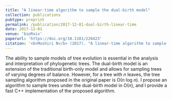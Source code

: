 ```yaml
---
title: "A linear-time algorithm to sample the dual-birth model"
collection: publications
pubtype: preprint
permalink: /publication/2017-12-01-dual-birth-linear-time
date: 2017-12-01
venue: 'bioRxiv'
paperurl: 'https://doi.org/10.1101/226423'
citation: '<b>Moshiri N</b> (2017). "A linear-time algorithm to sample the dual-birth model." <i>bioRxiv</i>. <a href="https://doi.org/10.1101/226423" target="_blank">doi:10.1101/226423</a>'
---
```

The ability to sample models of tree evolution is essential in the analysis and interpretation of phylogenetic trees. The dual-birth model is an extension of the traditional birth-only model and allows for sampling trees of varying degrees of balance. However, for a tree with *n* leaves, the tree sampling algorithm proposed in the original paper is O(*n* log *n*). I propose an algorithm to sample trees under the dual-birth model in O(*n*), and I provide a fast C++ implementation of the proposed algorithm.

